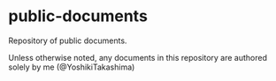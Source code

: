# public-documents
Repository of public documents.

Unless otherwise noted, any documents in this repository are authored solely by me (@YoshikiTakashima)

